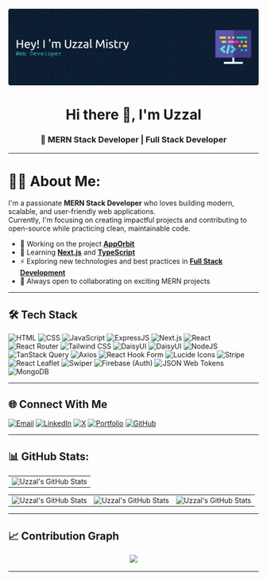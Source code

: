 
![uzzal mistry](/img/github-header-banner.png)

<h1 align="center"> Hi there 👋, I'm Uzzal</h1>
<h3 align="center">🌱 MERN Stack Developer | Full Stack Developer </h3>

---


<!-- # Hi there, I'm Uzzal 

MERN Stack Developer | Building Scalable & Modern Web Applications -->

# 🧑‍💻 About Me: 

I'm a passionate **MERN Stack Developer** who loves building modern, scalable, and user-friendly web applications.  
Currently, I'm focusing on creating impactful projects and contributing to open-source while practicing clean, maintainable code.



- 🔭 Working on the project [**AppOrbit**](https://github.com/Uzzal-Mistry/AppOrbit_Client_Side)
- 🌱 Learning [**Next.js**](https://nextjs.org/) and [**TypeScript**](https://www.typescriptlang.org/)
- ⚡ Exploring new technologies and best practices in [**Full Stack Development**](#)
- 🤝 Always open to collaborating on exciting MERN projects

---


## 🛠️ Tech Stack

![HTML](https://img.shields.io/badge/html-e34f26?style=for-the-badge&logo=html5&logoColor=e34f26&color=22222f)
![CSS](https://img.shields.io/badge/css-8855bb?style=for-the-badge&logo=css&logoColor=7744aa&color=22222f)
![JavaScript](https://img.shields.io/badge/javascript-f7df1e?style=for-the-badge&logo=javascript&logoColor=f7df1e&color=22222f)
![ExpressJS](https://img.shields.io/badge/express-ffffff?style=for-the-badge&logo=express&logoColor=ffffff&color=22222f)
![Next.js](https://img.shields.io/badge/next.js-ffffff?style=for-the-badge&logo=next.js&logoColor=ffffff&color=22222f)
![React](https://img.shields.io/badge/react-61dafb?style=for-the-badge&logo=react&logoColor=61dafb&color=22222f)
![React Router](https://img.shields.io/badge/react_router-ca4245?style=for-the-badge&logo=reactrouter&logoColor=ca4245&color=22222f)
![Tailwind CSS](https://img.shields.io/badge/tailwind-06b6d4?style=for-the-badge&logo=tailwindcss&logoColor=06b6d4&color=22222f)
![DaisyUI](https://img.shields.io/badge/daisyui-1ad1a5?style=for-the-badge&logo=daisyui&logoColor=1ad1a5&color=22222f)
![DaisyUI](https://img.shields.io/badge/bootstrap-7952b3?style=for-the-badge&logo=bootstrap&logoColor=white&color=22222f)
![NodeJS](https://img.shields.io/badge/node.js-5fa04e?style=for-the-badge&logo=node.js&logoColor=5fa04e&color=22222f)
![TanStack Query](https://img.shields.io/badge/tanstack_query-ff4154?style=for-the-badge&logo=reactquery&logoColor=ff4154&color=22222f)
![Axios](https://img.shields.io/badge/axios-7a49f7?style=for-the-badge&logo=axios&logoColor=7a49f7&color=22222f)
![React Hook Form](https://img.shields.io/badge/react_hook_form-ec5990?style=for-the-badge&logo=reacthookform&logoColor=fd6aa1&color=22222f)
![Lucide Icons](https://img.shields.io/badge/lucide-f56565?style=for-the-badge&logo=lucide&logoColor=f56565&color=22222f)
![Stripe](https://img.shields.io/badge/stripe-635bff?style=for-the-badge&logo=stripe&logoColor=635bff&color=22222f)
![React Leaflet](https://img.shields.io/badge/leaflet-199900?style=for-the-badge&logo=leaflet&logoColor=199900&color=22222f)
![Swiper](https://img.shields.io/badge/swiper-6332f6?style=for-the-badge&logo=swiper&logoColor=6f42ff&color=22222f)
![Firebase (Auth)](https://img.shields.io/badge/firebase-ff4c00?style=for-the-badge&logo=firebase&logoColor=ff4c00&color=22222f)
![JSON Web Tokens](https://img.shields.io/badge/jwt-ffffff?style=for-the-badge&logo=jsonwebtokens&logoColor=ffffff&color=22222f)
![MongoDB](https://img.shields.io/badge/mongodb-47a248?style=for-the-badge&logo=mongodb&logoColor=47a248&color=22222f)

<!--
<img src="https://img.shields.io/badge/JavaScript-323330?style=for-the-badge&logo=javascript&logoColor=F7DF1E" /> <img src="https://img.shields.io/badge/C-00599C?style=for-the-badge&logo=c&logoColor=white" />
<img src="https://img.shields.io/badge/C%2B%2B-00599C?style=for-the-badge&logo=c%2B%2B&logoColor=white" />
<img src="https://img.shields.io/badge/HTML5-E34F26?style=for-the-badge&logo=html5&logoColor=white" />
<img src="https://img.shields.io/badge/CSS3-1572B6?style=for-the-badge&logo=css3&logoColor=white" />
<img src="https://img.shields.io/badge/MongoDB-4EA94B?style=for-the-badge&logo=mongodb&logoColor=white" />
<img src="https://img.shields.io/badge/Tailwind_CSS-38B2AC?style=for-the-badge&logo=tailwind-css&logoColor=white" />
<img src="https://img.shields.io/badge/React-20232A?style=for-the-badge&logo=react&logoColor=61DAFB
" />
<img src="https://img.shields.io/badge/npm-CB3837?style=for-the-badge&logo=npm&logoColor=white" />
<img src="https://img.shields.io/badge/Node%20js-339933?style=for-the-badge&logo=nodedotjs&logoColor=white" />
<img src="https://img.shields.io/badge/next%20js-000000?style=for-the-badge&logo=nextdotjs&logoColor=white" />
<img src="https://img.shields.io/badge/Express%20js-000000?style=for-the-badge&logo=express&logoColor=white" />
<img src="https://img.shields.io/badge/Bootstrap-563D7C?style=for-the-badge&logo=bootstrap&logoColor=white" />
-->

---

## 🌐 Connect With Me

<p align="center">
  

[![Email](https://img.shields.io/badge/Email-D14836?style=for-the-badge&logo=gmail&logoColor=white)](mailto:uzzalmistry89@gmail.com) [![LinkedIn](https://img.shields.io/badge/LinkedIn-0A66C2?style=for-the-badge&logo=linkedin&logoColor=white)](https://www.linkedin.com/in/uzzal-mistry/) [![X](https://img.shields.io/badge/X-000000?style=for-the-badge&logo=x&logoColor=white)](https://x.com/UzzalMistry01) [![Portfolio](https://img.shields.io/badge/Portfolio-4E46DC?style=for-the-badge&logo=window&logoColor=white)](https://YourPortfolioLink.com)  [![GitHub](https://img.shields.io/badge/GitHub-181717?style=for-the-badge&logo=github&logoColor=white)](https://github.com/Uzzal-Mistry)  



</p>

---


## 📊 GitHub Stats:
<div >
 <table align="center" width="100%" height="100%" >
    <tr>
       <td><img style="border: none;" src="https://github-profile-summary-cards.vercel.app/api/cards/profile-details?username=Uzzal-Mistry&theme=github_dark" alt="Uzzal's GitHub Stats"/></td>
    </tr>
 </table>

 <table align="center" width="100%" height="100%" >
    <tr>
        <td><img style="border: none;" src="https://github-readme-stats.vercel.app/api?username=Uzzal-Mistry&show_icons=true&theme=tokyonight" alt="Uzzal's GitHub Stats"/></td>
        <td><img style="border: none;" src="https://github-readme-stats.vercel.app/api/top-langs/?username=Uzzal-Mistry&theme=tokyonight&hide_border=false&include_all_commits=false&count_private=false&layout=compact" alt="Uzzal's GitHub Stats"/></td>
         <td><img style="border: none;" src="https://nirzak-streak-stats.vercel.app/?user=Uzzal-Mistry&theme=tokyonight&hide_border=false" alt="Uzzal's GitHub Stats"/></td>
    </tr>
 </table>
</div>

---

 ## 📈 Contribution Graph

<p align="center">
  <img src="https://github-readme-activity-graph.vercel.app/graph?username=Uzzal-Mistry&theme=react-dark&bg_color=20232a&hide_border=true" width="100%" />
</p>



---






